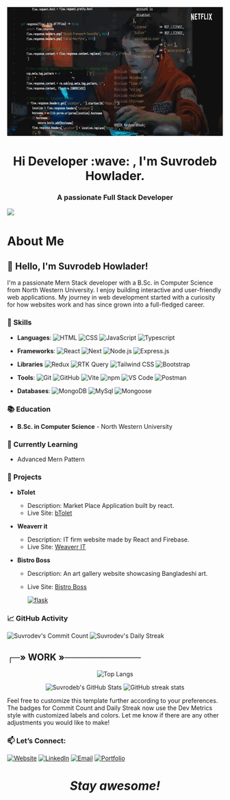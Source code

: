 <div align="center">

<!-- ![Social banner for Suvrodeb Howlader](assets/GitHub1.gif) -->
 <img src="assets/GitHub1.gif" alt="Social banner for Suvrodeb Howlader" width="100%" height="300">

</div>

<h1 align='center'> Hi Developer :wave: , I'm Suvrodeb Howlader.</h1>

### <p align='center' > <b>A passionate Full Stack Developer</b> </p>

<!-- Typing Animation -->

<div>

  <a href="https://git.io/typing-svg">
    <img src="https://readme-typing-svg.herokuapp.com?lines=I+am+Suvrodeb+Howlader;I+aspire+to+be+a+Software+Engineer;Currently+learning+advanced+web+development;Passionate+about+problem-solving+and+programming;">
  </a>
</div>

# About Me

## 👋 Hello, I'm Suvrodeb Howlader!

I'm a passionate Mern Stack developer with a B.Sc. in Computer Science from North Western University. I enjoy building interactive and user-friendly web applications. My journey in web development started with a curiosity for how websites work and has since grown into a full-fledged career.

### 🌟 Skills

<!-- for badge: img.shields.io badge for nextjs -->

- **Languages**:
  ![HTML](https://img.shields.io/badge/HTML-E34F26?style=for-the-badge&logo=html5&logoColor=white)
  ![CSS](https://img.shields.io/badge/CSS-1572B6?style=for-the-badge&logo=css3&logoColor=white)
  ![JavaScript](https://img.shields.io/badge/JavaScript-F7DF1E?style=for-the-badge&logo=javascript&logoColor=black)
  ![Typescript](https://shields.io/badge/TypeScript-3178C6?logo=TypeScript&logoColor=FFF&style=for-the-badge)
- **Frameworks**:
  ![React](https://img.shields.io/badge/-ReactJs-61DAFB?logo=react&logoColor=white&style=for-the-badge)
  ![Next](https://img.shields.io/badge/next.js-000000?style=for-the-badge&logo=nextdotjs&logoColor=white)
  ![Node.js](https://img.shields.io/badge/Node.js-339933?style=for-the-badge&logo=nodedotjs&logoColor=white)
  ![Express.js](https://img.shields.io/badge/Express.js-000000?style=for-the-badge&logo=express&logoColor=white)
- **Libraries**
  ![Redux](https://img.shields.io/badge/-Redux-764ABC?logo=redux&logoColor=white&style=for-the-badge)
  ![RTK Query](https://img.shields.io/badge/-RTK_Query-764ABC?logo=redux&logoColor=white&style=for-the-badge)
  ![Tailwind CSS](https://img.shields.io/badge/Tailwind_CSS-38B2AC?style=for-the-badge&logo=tailwindcss&logoColor=white)
  ![Bootstrap](https://img.shields.io/badge/Bootstrap-563D7C?style=for-the-badge&logo=bootstrap&logoColor=white)
- **Tools**:
  ![Git](https://img.shields.io/badge/-Git-F05032?logo=git&logoColor=white&style=for-the-badge)
  ![GitHub](https://img.shields.io/badge/-GitHub-181717?logo=github&logoColor=white&style=for-the-badge)
  ![Vite](https://img.shields.io/badge/Vite-646CFF?style=for-the-badge&logo=vite&logoColor=white)
  ![npm](https://img.shields.io/badge/npm-CB3837?style=for-the-badge&logo=npm&logoColor=white)
  ![VS Code](https://img.shields.io/badge/VS_Code-0078D4?style=for-the-badge&logo=visualstudiocode&logoColor=white)
  ![Postman](https://img.shields.io/badge/Postman-FF6C37?style=for-the-badge&logo=Postman&logoColor=white)

- **Databases**:
  ![MongoDB](https://img.shields.io/badge/MongoDB-4EA94B?style=for-the-badge&logo=mongodb&logoColor=white)
  ![MySql](https://img.shields.io/badge/MySQL-4479A1?style=for-the-badge&logo=mysql&logoColor=white)
  ![Mongoose](https://img.shields.io/badge/mongoose-blue?style=for-the-badge&logo=mongoose&logoColor=%23840000&logoSize=amg&labelColor=white&color=%23840000)

### 📚 Education

- **B.Sc. in Computer Science** - North Western University

### 🌱 Currently Learning

- Advanced Mern Pattern

### 💼 Projects

- **bTolet**
  - Description: Market Place Application built by react.
  - Live Site: [bTolet](https://btolet.com/)
- **Weaverr it**
  - Description: IT firm website made by React and Firebase.
  - Live Site: [Weaverr IT](https://radiant-kitsune-d7e6d2.netlify.app/)
- **Bistro Boss**

  - Description: An art gallery website showcasing Bangladeshi art.
  - Live Site: [Bistro Boss](https://mybistroboss.netlify.app/home)

      <p align="left">
      <a href="https://github.com/Suvrodev/btolet"><img width="278" src="https://denvercoder1-github-readme-stats.vercel.app/api/pin/?username=pallets&repo=flask&theme=react&bg_color=1F222E&title_color=F85D7F&hide_border=true&icon_color=F8D866&show_icons=false&show_description=false" alt="flask"></a>

    <!-- <a href="https://github.com/badges/shields"><img width="278" src="https://denvercoder1-github-readme-stats.vercel.app/api/pin/?username=badges&repo=shields&theme=react&bg_color=1F222E&title_color=F85D7F&hide_border=true&icon_color=F8D866&show_icons=false&show_description=false" alt="shields"></a>
    <a href="https://github.com/simple-icons/simple-icons"><img width="278" src="https://denvercoder1-github-readme-stats.vercel.app/api/pin/?username=simple-icons&repo=simple-icons&theme=react&bg_color=1F222E&title_color=F85D7F&hide_border=true&icon_color=F8D866&show_icons=false&show_description=false" alt="simple-icons"></a>
    <a href="https://github.com/Rapptz/discord.py"><img width="278" src="https://denvercoder1-github-readme-stats.vercel.app/api/pin/?username=Rapptz&repo=discord.py&theme=react&bg_color=1F222E&title_color=F85D7F&hide_border=true&icon_color=F8D866&show_icons=false&show_description=false" alt="discord.py"></a>
    <a href="https://github.com/o2sh/onefetch"><img width="278" src="https://denvercoder1-github-readme-stats.vercel.app/api/pin?username=o2sh&repo=onefetch&theme=react&bg_color=1F222E&title_color=F85D7F&hide_border=true&icon_color=F8D866&show_icons=false&show_description=false" alt="onefetch"></a>
    <a href="https://github.com/scrapinghub/dateparser"><img width="278" src="https://denvercoder1-github-readme-stats.vercel.app/api/pin?username=scrapinghub&repo=dateparser&theme=react&bg_color=1F222E&title_color=F85D7F&hide_border=true&icon_color=F8D866&show_icons=false&show_description=false" alt="dateparser"></a>
    <a href="https://github.com/python-babel/babel"><img width="278" src="https://denvercoder1-github-readme-stats.vercel.app/api/pin/?username=python-babel&repo=babel&theme=react&bg_color=1F222E&title_color=F85D7F&hide_border=true&icon_color=F8D866&show_icons=false&show_description=false" alt="babel"></a>
    <a href="https://github.com/nextcord/nextcord"><img width="278" src="https://denvercoder1-github-readme-stats.vercel.app/api/pin?username=nextcord&repo=nextcord&theme=react&bg_color=1F222E&title_color=F85D7F&hide_border=true&icon_color=F8D866&show_icons=false&show_description=false" alt="nextcord"></a>
    <a href="https://github.com/PyCQA/autoflake"><img width="278" src="https://denvercoder1-github-readme-stats.vercel.app/api/pin?username=PyCQA&repo=autoflake&theme=react&bg_color=1F222E&title_color=F85D7F&hide_border=true&icon_color=F8D866&show_icons=false&show_description=false" alt="autoflake"></a>
    </p> -->

### 📈 GitHub Activity

![Suvrodev's Commit Count](https://img.shields.io/github/commit-activity/m/Suvrodev/Suvrodev?style=for-the-badge&label=Commit%20Count&color=blue)
![Suvrodev's Daily Streak](https://img.shields.io/github/commit-activity/w/Suvrodev/Suvrodev?style=for-the-badge&label=Daily%20Streak&color=green)

## ┌─» WORK »────────────

 <div align='center'>
 
<!-- ### 🛠️ Languages Used -->
![Top Langs](https://github-readme-stats.vercel.app/api/top-langs/?username=Suvrodev&layout=pie&theme=transparent)

<!-- ### 📊 GitHub Stats -->

<div align="center">

![Suvrodeb's GitHub Stats](https://github-readme-stats.vercel.app/api?username=Suvrodev&show_icons=true&theme=transparent&color=white)
![GitHub streak stats](https://streak-stats.demolab.com/?user=Suvrodev&theme=transparent)

</div>

 </div>

Feel free to customize this template further according to your preferences. The badges for Commit Count and Daily Streak now use the Dev Metrics style with customized labels and colors. Let me know if there are any other adjustments you would like to make!

### 📫 Let’s Connect:

[![Website](https://img.shields.io/badge/Facebook-1877F2?style=for-the-badge&logo=facebook&logoColor=white)](https://www.facebook.com/suvrodev.1122)
[![LinkedIn](https://img.shields.io/badge/-LinkedIn-0077B5?logo=linkedin&logoColor=white&style=for-the-badge)](https://www.linkedin.com/in/suvrodeb-howlader/)
[![Email](https://img.shields.io/badge/Email-0078D4?logo=microsoft-outlook&logoColor=white&style=for-the-badge)](mailto:suvrodeb.cse@gmail.com)
[![Portfolio](https://img.shields.io/badge/Portfolio-000000?logo=react&logoColor=white&style=for-the-badge)](https://suvrodeb.netlify.app/)

</p>

<h1 align='center'><i>Stay awesome!</i></h1>
<!-- 
[![Top Langs](https://github-readme-stats.vercel.app/api/top-langs/?username=Suvrodev)](https://github.com/anuraghazra/github-readme-stats)
[![Top Langs](https://github-readme-stats.vercel.app/api/top-langs/?username=Suvrodev&theme=transparent&show_icons=true)](https://github.com/anuraghazra/github-readme-stats) -->

<!-- [![Top Langs](https://github-readme-stats.vercel.app/api/top-langs/?username=Suvrodev&layout=pie&theme=transparent)](https://github.com/anuraghazra/github-readme-stats) -->

<!-- Needed -->
<!-- Search: img.shields.io badge for react -->
<!-- React badge: ![React](https://img.shields.io/badge/React-20232A?style=for-the-badge&logo=react&logoColor=61DAFB) -->
<!-- ![GitHub stats](https://github-readme-stats.vercel.app/api?username=Suvrodev&show_icons=true&theme=transparent&color=white) -->
